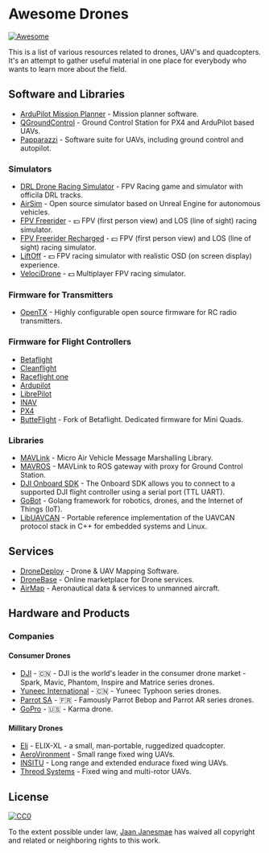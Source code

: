 Awesome Drones
==============

[![Awesome](https://cdn.rawgit.com/sindresorhus/awesome/d7305f38d29fed78fa85652e3a63e154dd8e8829/media/badge.svg)](https://github.com/sindresorhus/awesome)

This is a list of various resources related to drones, UAV's and quadcopters. It's an attempt to gather useful material in one place for everybody who wants to learn more about the field.

## Software and Libraries ##

* [ArduPilot Mission Planner](https://github.com/ArduPilot/MissionPlanner) - Mission planner software.
* [QGroundControl](http://qgroundcontrol.com/) - Ground Control Station for PX4 and ArduPilot based UAVs.
* [Papparazzi](http://wiki.paparazziuav.org/wiki/Main_Page) - Software suite for UAVs, including ground control and autopilot.

### Simulators ###

* [DRL Drone Racing Simulator](https://thedroneracingleague.com/simulator/) - FPV Racing game and simulator with officila DRL tracks.
* [AirSim](https://github.com/Microsoft/AirSim) - Open source simulator based on Unreal Engine for autonomous vehicles.
* [FPV Freerider](https://fpv-freerider.itch.io/fpv-freerider) - :dollar: FPV (first person view) and LOS (line of sight) racing simulator.
* [FPV Freerider Recharged](https://fpv-freerider.itch.io/fpv-freerider-recharged) - :dollar: FPV (first person view) and LOS (line of sight) racing simulator.
* [LiftOff](https://www.immersionrc.com/fpv-products/liftoff-drone-race-simulator/) - :dollar: FPV racing simulator with realistic OSD (on screen display) experience.
* [VelociDrone](https://www.velocidrone.com/) - :dollar: Multiplayer FPV racing simulator.

### Firmware for Transmitters ###

 * [OpenTX](http://www.open-tx.org/) - Highly configurable open source firmware for RC radio transmitters.

### Firmware for Flight Controllers ###

* [Betaflight](https://github.com/betaflight/betaflight)
* [Cleanflight](https://github.com/cleanflight/cleanflight)
* [Raceflight one](https://raceflight.com/raceflight-one/)
* [Ardupilot](https://github.com/ArduPilot/ardupilot)
* [LibrePilot](https://github.com/librepilot/LibrePilot)
* [INAV](https://github.com/iNavFlight/inav)
* [PX4](https://github.com/PX4/Firmware)
* [ButteFlight](http://butterflight.co) - Fork of Betaflight. Dedicated firmware for Mini Quads.

### Libraries ###

* [MAVLink](https://github.com/mavlink/mavlink) - Micro Air Vehicle Message Marshalling Library.
* [MAVROS](https://github.com/mavlink/mavros) - MAVLink to ROS gateway with proxy for Ground Control Station.
* [DJI Onboard SDK](https://github.com/dji-sdk/Onboard-SDK) - The Onboard SDK allows you to connect to a supported DJI flight controller using a serial port (TTL UART).
* [GoBot](https://github.com/hybridgroup/gobot) - Golang framework for robotics, drones, and the Internet of Things (IoT).
* [LibUAVCAN](https://github.com/UAVCAN/libuavcan) - Portable reference implementation of the UAVCAN protocol stack in C++ for embedded systems and Linux.

## Services ###

* [DroneDeploy](https://www.dronedeploy.com/) - Drone & UAV Mapping Software.
* [DroneBase](https://dronebase.com/) - Online marketplace for Drone services.
* [AirMap](https://www.airmap.com/) - Aeronautical data & services to unmanned aircraft.

## Hardware and Products ##

### Companies ###

#### Consumer Drones ####

* [DJI](https://dji.com/) - :cn: - DJI is the world's leader in the consumer drone market - Spark, Mavic, Phantom, Inspire and Matrice series drones.
* [Yuneec International](http://yuneec.com) - :cn: - Yuneec Typhoon series drones.
* [Parrot SA](https://www.parrot.com/) - :fr: - Famously Parrot Bebop and Parrot AR series drones.
* [GoPro](https://gopro.com) - :us: - Karma drone.

#### Millitary Drones ####

* [Eli](http://www.uav.ee) - ELIX-XL - a small, man-portable, ruggedized quadcopter.
* [AeroVironment](https://www.avinc.com) - Small range fixed wing UAVs.
* [INSITU](https://insitu.com) - Long range and extended endurace fixed wing UAVs.
* [Threod Systems](http://threod.com) - Fixed wing and multi-rotor UAVs.

## License

[![CC0](http://mirrors.creativecommons.org/presskit/buttons/88x31/svg/cc-zero.svg)](https://creativecommons.org/publicdomain/zero/1.0/)

To the extent possible under law, [Jaan Janesmae](https://jaan.janesmae.com) has waived all copyright and related or neighboring rights to this work.

